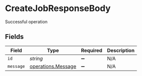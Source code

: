 # CreateJobResponseBody

Successful operation


## Fields

| Field                                                    | Type                                                     | Required                                                 | Description                                              |
| -------------------------------------------------------- | -------------------------------------------------------- | -------------------------------------------------------- | -------------------------------------------------------- |
| `id`                                                     | *string*                                                 | :heavy_minus_sign:                                       | N/A                                                      |
| `message`                                                | [operations.Message](../../models/operations/message.md) | :heavy_minus_sign:                                       | N/A                                                      |
